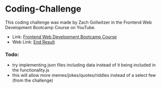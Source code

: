 # Coding-Challenge
This coding challenge was made by Zach Gollwitzer in the Frontend Web Development Bootcamp Course on YouTube. 

- Link: [Frontend Web Development Bootcamp Course](https://www.youtube.com/watch?v=zJSY8tbf_ys)
- Web Link: [End Result](https://andrearcaina.github.io/Web-Dev-Coding-Challenge/)

### Todo:
- try implementing json files including data instead of it being included in the functionality.js
- this will allow more memes/jokes/quotes/riddles instead of a select few (from the challenge)
